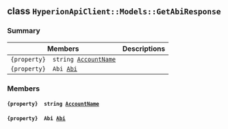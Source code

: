 ## class `HyperionApiClient::Models::GetAbiResponse` 

### Summary

 Members                        | Descriptions                                
--------------------------------|---------------------------------------------
`{property}  string `[`AccountName`](#class_hyperion_api_client_1_1_models_1_1_get_abi_response_1a635084e524fbb2366267e7f5ddc82780) | 
`{property}  Abi `[`Abi`](#class_hyperion_api_client_1_1_models_1_1_get_abi_response_1aa84f289bd4484628fdcf79ed37202521) | 

### Members

#### `{property}  string `[`AccountName`](#class_hyperion_api_client_1_1_models_1_1_get_abi_response_1a635084e524fbb2366267e7f5ddc82780) 

#### `{property}  Abi `[`Abi`](#class_hyperion_api_client_1_1_models_1_1_get_abi_response_1aa84f289bd4484628fdcf79ed37202521) 

